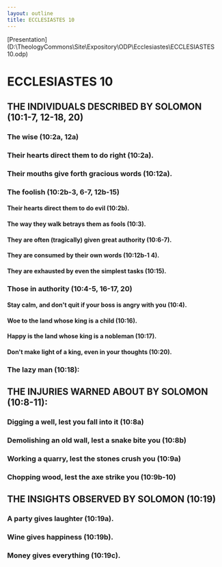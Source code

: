 ```yaml
---
layout: outline
title: ECCLESIASTES 10
---
```

[Presentation](D:\TheologyCommons\Site\Expository\ODP\Ecclesiastes\ECCLESIASTES 10.odp)
# ECCLESIASTES 10 
## THE INDIVIDUALS DESCRIBED BY SOLOMON (10:1-7, 12-18, 20) 
###  The wise (10:2a, 12a) 
###  Their hearts direct them to do right (10:2a). 
###  Their mouths give forth gracious words (10:12a). 
###  The foolish (10:2b-3, 6-7, 12b-15) 
####  Their hearts direct them to do evil (10:2b). 
####  The way they walk betrays them as fools (10:3). 
####  They are often (tragically) given great authority (10:6-7). 
####  They are consumed by their own words (10:12b-1 4). 
####  They are exhausted by even the simplest tasks (10:15). 
###  Those in authority (10:4-5, 16-17, 20) 
####  Stay calm, and don\'t quit if your boss is angry with you (10:4). 
####  Woe to the land whose king is a child (10:16). 
####  Happy is the land whose king is a nobleman (10:17). 
####  Don\'t make light of a king, even in your thoughts (10:20). 
###  The lazy man (10:18): 
## THE INJURIES WARNED ABOUT BY SOLOMON (10:8-11): 
###  Digging a well, lest you fall into it (10:8a) 
###  Demolishing an old wall, lest a snake bite you (10:8b) 
###  Working a quarry, lest the stones crush you (10:9a) 
###  Chopping wood, lest the axe strike you (10:9b-10) 
## THE INSIGHTS OBSERVED BY SOLOMON (10:19) 
###  A party gives laughter (10:19a). 
###  Wine gives happiness (10:19b). 
###  Money gives everything (10:19c). 
